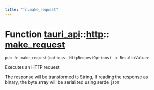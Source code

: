 ```yaml
---
title: "fn.make_request"
---
```


# Function [tauri_api](/docs/api/rust/tauri_api/../index.html)::​[http](/docs/api/rust/tauri_api/index.html)::​[make_request](/docs/api/rust/tauri_api/)

    pub fn make_request(options: HttpRequestOptions) -> Result<Value>

Executes an HTTP request

The response will be transformed to String, If reading the response as binary, the byte array will be serialized using serde_json
